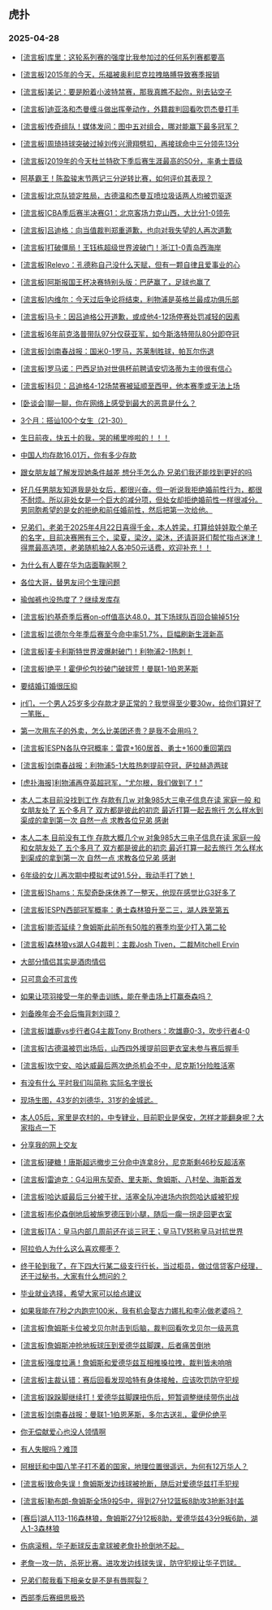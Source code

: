 ## 虎扑 
### 2025-04-28

+ [[流言板]库里：这轮系列赛的强度比我参加过的任何系列赛都要高](https://bbs.hupu.com/632172962.html)

+ [[流言板]2015年的今天，乐福被奥利尼克拉拽胳膊导致赛季报销](https://bbs.hupu.com/632175004.html)

+ [[流言板]美记：要是盼着小波特禁赛，那我真瞧不起你，别去钻空子](https://bbs.hupu.com/632172384.html)

+ [[流言板]迪亚洛和杰曼缠斗做出挥拳动作，外籍裁判回看吹罚杰曼打手](https://bbs.hupu.com/632174493.html)

+ [[流言板]传奇组队！媒体发问：图中五对组合，哪对能赢下最多冠军？](https://bbs.hupu.com/632172757.html)

+ [[流言板]周琦持球突破过掉刘传兴滑翔劈扣，再接球命中三分领先13分](https://bbs.hupu.com/632172783.html)

+ [[流言板]2019年的今天杜兰特砍下季后赛生涯最高的50分，率勇士晋级](https://bbs.hupu.com/632174943.html)

+ [阿基霸王！陈盈骏末节两记三分逆转比赛，如何评价其表现？](https://bbs.hupu.com/632176421.html)

+ [[流言板]北京队锁定胜局，古德温和杰曼互喷垃圾话两人均被罚驱逐](https://bbs.hupu.com/632175628.html)

+ [[流言板]CBA季后赛半决赛G1：北京客场力克山西，大比分1-0领先](https://bbs.hupu.com/632175639.html)

+ [[流言板]吕迪格：向当值裁判郑重道歉，也向对我失望的人再次道歉](https://bbs.hupu.com/632169201.html)

+ [[流言板]打破僵局！王钰栋超级世界波破门！浙江1-0青岛西海岸](https://bbs.hupu.com/632174664.html)

+ [[流言板]Relevo：孔德称自己没什么天赋，但有一颗自律且爱事业的心](https://bbs.hupu.com/632168259.html)

+ [[流言板]阿斯报国王杯决赛特别头版：巴萨赢了，足球也赢了](https://bbs.hupu.com/632167344.html)

+ [[流言板]内维尔：今天过后争论将结束，利物浦是英格兰最成功俱乐部](https://bbs.hupu.com/632175163.html)

+ [[流言板]马卡：因吕迪格公开道歉，或成他4-12场停赛处罚减轻的因素](https://bbs.hupu.com/632173935.html)

+ [[流言板]6年前克洛普带队97分仅获亚军，如今斯洛特带队80分即夺冠](https://bbs.hupu.com/632169020.html)

+ [[流言板]剑南春战报：国米0-1罗马，苏莱制胜球，帕瓦尔伤退](https://bbs.hupu.com/632177614.html)

+ [[流言板]罗马诺：巴西足协对世俱杯前聘请安切洛蒂为主帅很有信心](https://bbs.hupu.com/632167730.html)

+ [[流言板]科贝：吕迪格4-12场禁赛被延顺至西甲，他本赛季或无法上场](https://bbs.hupu.com/632170271.html)

+ [[卧谈会]聊一聊，你在网络上感受到最大的恶意是什么？](https://bbs.hupu.com/632173870.html)

+ [3个月：搭讪100个女生（21-30）](https://bbs.hupu.com/632171429.html)

+ [生日前夜，快五十的我，哭的稀里哗啦的！！！](https://bbs.hupu.com/632172957.html)

+ [中国人均存款16.01万，你有多少存款](https://bbs.hupu.com/632170589.html)

+ [跟女朋友越了解发现她条件越差 想分手怎么办 兄弟们我还能找到更好的吗](https://bbs.hupu.com/632170853.html)

+ [好几任男朋友知道我是处女后，都很兴奋。但一听说我拒绝婚前性行为，都很不耐烦。所以非处女是一个巨大的减分项，但处女却拒绝婚前性一样很减分。男同胞希望的是女的拒绝和前任婚前性，然后把第一次给他。](https://bbs.hupu.com/632173296.html)

+ [兄弟们，老弟于2025年4月22日喜得千金，本人姓梁，打算给娃娃取个单子的名字，目前决赛圈有三个，梁夏，梁汐，梁沐，还请哥哥们帮忙指点迷津！ 得票最高选项，老弟随机抽2人各冲50元话费，欢迎补充！！](https://bbs.hupu.com/632174439.html)

+ [为什么有人要在华为店面鞠躬啊？](https://bbs.hupu.com/632171828.html)

+ [各位大哥，替男友问个生理问题](https://bbs.hupu.com/632170736.html)

+ [瑜伽裤也没热度了？继续发库存](https://bbs.hupu.com/632174306.html)

+ [[流言板]约基奇季后赛on-off值高达48.0，其下场球队百回合输掉51分](https://bbs.hupu.com/632176929.html)

+ [[流言板]兰德尔今年季后赛至今命中率51.7%，巨幅刷新生涯新高](https://bbs.hupu.com/632173387.html)

+ [[流言板]麦卡利斯特世界波爆射破门！利物浦2-1热刺！](https://bbs.hupu.com/632178717.html)

+ [[流言板]绝平！霍伊伦包抄破门破球荒！曼联1-1伯恩茅斯](https://bbs.hupu.com/632177562.html)

+ [要结婚订婚很压抑](https://bbs.hupu.com/632173567.html)

+ [jr们，一个男人25岁多少存款才是正常的？我觉得至少要30w，给你们算好了一笔账，](https://bbs.hupu.com/632178828.html)

+ [第一次用东子的外卖，怎么比美团还贵？是我不会用吗？](https://bbs.hupu.com/632172140.html)

+ [[流言板]ESPN各队夺冠概率：雷霆+160居首、勇士+1600重回第四](https://bbs.hupu.com/632178686.html)

+ [[流言板]剑南春战报：利物浦5-1大胜热刺提前夺冠，萨拉赫造两球](https://bbs.hupu.com/632179865.html)

+ [[虎扑海报]利物浦再夺英超冠军，“尤尔根，我们做到了！”](https://bbs.hupu.com/632179866.html)

+ [本人二本目前没找到工作 存款有几w 对象985大三电子信息在读 家庭一般 和女朋友处了 五个多月了 双方都是彼此的初恋 最近打算一起去旅行 怎么样水到渠成的拿到第一次 自然一点 求教各位兄弟 感谢](https://bbs.hupu.com/632177231.html)

+ [本人二本 目前没有工作 存款大概几个w 对象985大三电子信息在读 家庭一般 和女朋友处了 五个多月了 双方都是彼此的初恋 最近打算一起去旅行 怎么样水到渠成的拿到第一次 自然一点 求教各位兄弟 感谢](https://bbs.hupu.com/632178339.html)

+ [6年级的女儿再次期中模拟考试91.5分，我动手打了她！](https://bbs.hupu.com/632177488.html)

+ [[流言板]Shams：东契奇卧床休养了一整天，他现在感觉比G3好多了](https://bbs.hupu.com/632180121.html)

+ [[流言板]ESPN西部冠军概率：勇士森林狼升至二三，湖人跌至第五](https://bbs.hupu.com/632179039.html)

+ [[流言板]能否延续？詹姆斯此前所有50胜的赛季均至少打入第二轮](https://bbs.hupu.com/632177507.html)

+ [[流言板]森林狼vs湖人G4裁判：主裁Josh Tiven，二裁Mitchell Ervin](https://bbs.hupu.com/632178336.html)

+ [大部分情侣其实是酒肉情侣 ​](https://bbs.hupu.com/632177929.html)

+ [只可意会不可言传](https://bbs.hupu.com/632177384.html)

+ [如果让项羽接受一年的拳击训练，能在拳击场上打赢泰森吗？](https://bbs.hupu.com/632174485.html)

+ [刘备晚年会不会后悔背刺刘璋？](https://bbs.hupu.com/632174468.html)

+ [[流言板]雄鹿vs步行者G4主裁Tony Brothers：吹雄鹿0-3，吹步行者4-0](https://bbs.hupu.com/632178514.html)

+ [[流言板]古德温被罚出场后，山西四外援提前回更衣室未参与赛后握手](https://bbs.hupu.com/632176918.html)

+ [[流言板]坎宁安、哈达威最后两次绝杀机会不中，尼克斯1分险胜活塞](https://bbs.hupu.com/632180836.html)

+ [有没有什么 平时我们叫简称 实际名字很长](https://bbs.hupu.com/632179324.html)

+ [现场生图，43岁的刘德华，31岁的金城武。](https://bbs.hupu.com/632176400.html)

+ [本人05后，家里是农村的，中专肄业，目前职业是保安，怎样才能翻身呢？大家指点一下](https://bbs.hupu.com/632179556.html)

+ [分享我的网上交友](https://bbs.hupu.com/632180642.html)

+ [[流言板]硬糖！唐斯超远撤步三分命中连拿8分，尼克斯剩46秒反超活塞](https://bbs.hupu.com/632180774.html)

+ [[流言板]雷迪克：G4沿用东契奇、里夫斯、詹姆斯、八村垒、海斯首发](https://bbs.hupu.com/632180377.html)

+ [[流言板]哈达威最后三分被干扰，活塞全队冲进场内抱怨哈达威被犯规](https://bbs.hupu.com/632180896.html)

+ [[流言板]布伦森倒地后被施罗德压到小腿，随后一瘸一拐走回更衣室](https://bbs.hupu.com/632180618.html)

+ [[流言板]TA：皇马内部几周前还在谈三冠王；皇马TV怒称皇马对抗世界](https://bbs.hupu.com/632176516.html)

+ [阿拉伯人为什么这么喜欢椰枣？](https://bbs.hupu.com/632180786.html)

+ [终于轮到我了，在下四大行某二级支行行长，当过柜员，做过信贷客户经理，还干过秘书，大家有什么想问的？](https://bbs.hupu.com/632180595.html)

+ [毕业就业选择，希望大家可以给点建议](https://bbs.hupu.com/632179626.html)

+ [如果我能在7秒之内跑完100米，我有机会娶古力娜扎和李沁做老婆吗？](https://bbs.hupu.com/632179081.html)

+ [[流言板]詹姆斯卡位被戈贝尔肘击到后脑，裁判回看吹戈贝尔一级恶意](https://bbs.hupu.com/632182700.html)

+ [[流言板]詹姆斯冲抢地板球压到爱德华兹脚踝，后者痛苦倒地](https://bbs.hupu.com/632181769.html)

+ [[流言板]强度拉满！詹姆斯和爱德华兹互相推搡拉拽，裁判皆未响哨](https://bbs.hupu.com/632181653.html)

+ [[流言板]主裁认错：赛后回看发现哈特有身体接触，应该吹罚防守犯规](https://bbs.hupu.com/632181619.html)

+ [[流言板]跺跺脚继续打！爱德华兹脚踝扭伤后，短暂调整继续带伤出战](https://bbs.hupu.com/632181833.html)

+ [[流言板]剑南春战报：曼联1-1伯恩茅斯，多尔古送礼，霍伊伦绝平](https://bbs.hupu.com/632177637.html)

+ [你无偿献爱心也没人领情啊](https://bbs.hupu.com/632180936.html)

+ [有人失眠吗？难顶](https://bbs.hupu.com/632179990.html)

+ [阿根廷和中国八竿子打不着的国家，地理位置很遥远，为何有12万华人？](https://bbs.hupu.com/632181112.html)

+ [[流言板]致命失误！詹姆斯发边线球被抢断，随后对爱德华兹打手犯规](https://bbs.hupu.com/632183571.html)

+ [[流言板]勒布朗-詹姆斯全场9投5中，得到27分12篮板8助攻3抢断3封盖](https://bbs.hupu.com/632184196.html)

+ [[赛后]湖人113-116森林狼，詹姆斯27分12板8助，爱德华兹43分9板6助，湖人1-3森林狼](https://bbs.hupu.com/632183710.html)

+ [伤病滚粗，华子断球反击拿球被老詹扑抢倒地不起。](https://bbs.hupu.com/632181857.html)

+ [老詹一攻一防，杀死比赛。进攻发边线球失误，防守犯规让华子罚球。](https://bbs.hupu.com/632184225.html)

+ [兄弟们帮我看下相亲女是不是有唇腭裂？](https://bbs.hupu.com/632180380.html)

+ [西部季后赛细思极恐](https://bbs.hupu.com/632184938.html)

